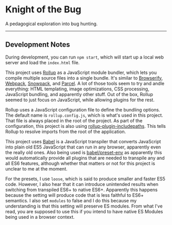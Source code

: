 # Knight of the Bug

A pedagogical exploration into bug hunting.

---

## Development Notes

During development, you can run `npm start`, which will start up a local web server and load the `index.html` file.

This project uses [Rollup](https://rollupjs.org/guide/en/) as a JavaScript module bundler, which lets you compile multiple source files into a single bundle. It's similar to [Browserify](https://browserify.org/), [Webpack](https://webpack.github.io/), [Snowpack](https://www.snowpack.dev/), and [Parcel](https://parceljs.org/). A lot of those tools seem to try and andle everything: HTML templating, image optimizations, CSS processing, JavaScript bundling, and apparently other stuff. Out of the box, Rollup seemed to just focus on JavaScript, while allowing plugins for the rest.

Rollup uses a JavaScript configuration file to define the bundling options. The default name is `rollup.config.js`, which is what's used in this project. That file is always placed in the root of the project. As part of the configuration, this project is also using [rollup-plugin-includepaths](https://www.npmjs.com/package/rollup-plugin-includepaths). This tells Rollup to resolve imports from the root of the application.

This project uses [Babel](https://babeljs.io/) is a JavaScript transpiler that converts JavaScript into plain old ES5 JavaScript that can run in any browser, apparently even the really old ones. Also being used is [babel/preset-env](https://babeljs.io/docs/en/babel-preset-env) as apparently this would automatically provide all plugins that are needed to transpile any and all ES6 features, although whether that matters or not for this project is unclear to me at the moment.

For the presets, I use `loose`, which is said to produce smaller and faster ES5 code. However, I also hear that it can introduce unintended results when switching from transpiled ES6+ to native ES6+. Apparently this happens because the setting will produce code that is less faithful to ES6+ semantics. I also set `modules` to false and I do this because my understanding is that this setting will preserve ES modules. From what I've read, you are supposed to use this if you intend to have native ES Modules being used in a browser context.
